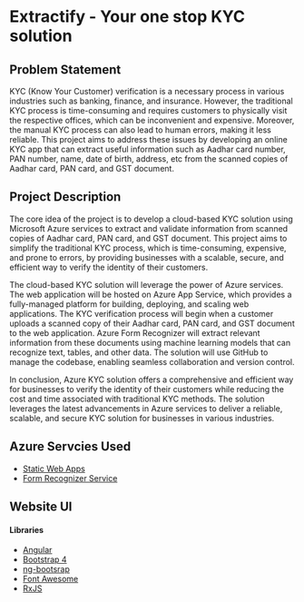 # Extractify - Your one stop KYC solution

## Problem Statement

KYC (Know Your Customer) verification is a necessary process in various industries such as banking, finance, and insurance. However, the traditional KYC process is time-consuming and requires customers to physically visit the respective offices, which can be inconvenient and expensive. Moreover, the manual KYC process can also lead to human errors, making it less reliable. This project aims to address these issues by developing an online KYC app that can extract useful information such as Aadhar card number, PAN number, name, date of birth, address, etc from the scanned copies of Aadhar card, PAN card, and GST document.

## Project Description

The core idea of the project is to develop a cloud-based KYC solution using Microsoft Azure services to extract and validate information from scanned copies of Aadhar card, PAN card, and GST document. This project aims to simplify the traditional KYC process, which is time-consuming, expensive, and prone to errors, by providing businesses with a scalable, secure, and efficient way to verify the identity of their customers.

The cloud-based KYC solution will leverage the power of Azure services. The web application will be hosted on Azure App Service, which provides a fully-managed platform for building, deploying, and scaling web applications. The KYC verification process will begin when a customer uploads a scanned copy of their Aadhar card, PAN card, and GST document to the web application. Azure Form Recognizer will extract relevant information from these documents using machine learning models that can recognize text, tables, and other data. The solution will use GitHub to manage the codebase, enabling seamless collaboration and version control.

In conclusion, Azure KYC solution offers a comprehensive and efficient way for businesses to verify the identity of their customers while reducing the cost and time associated with traditional KYC methods. The solution leverages the latest advancements in Azure services to deliver a reliable, scalable, and secure KYC solution for businesses in various industries.

## Azure Servcies Used

- [Static Web Apps](https://learn.microsoft.com/en-us/azure/static-web-apps/)
- [Form Recognizer Service](https://learn.microsoft.com/en-us/azure/applied-ai-services/form-recognizer/overview?view=form-recog-3.0.0)

## Website UI


#### Libraries

- [Angular](https://angular.io)
- [Bootstrap 4](https://getbootstrap.com)
- [ng-bootsrap](https://ng-bootstrap.github.io/)
- [Font Awesome](http://fontawesome.io)
- [RxJS](http://reactivex.io/rxjs)
